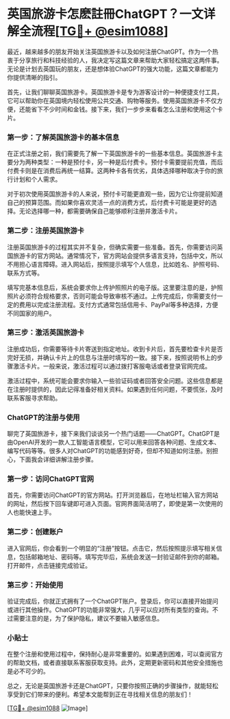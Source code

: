 # 英国旅游卡怎麽註冊ChatGPT？一文详解全流程[[TG💪+ @esim1088](https://t.me/s/esim1088)]

最近，越来越多的朋友开始关注英国旅游卡以及如何注册ChatGPT。作为一个热衷于分享旅行和科技经验的人，我决定写这篇文章来帮助大家轻松搞定这两件事。无论是计划去英国玩的朋友，还是想体验ChatGPT的强大功能，这篇文章都能为你提供清晰的指引。

首先，让我们聊聊英国旅游卡。英国旅游卡是专为游客设计的一种便捷支付工具，它可以帮助你在英国境内轻松使用公共交通、购物等服务。使用英国旅游卡不仅方便，还能省下不少时间和金钱。接下来，我们一步步来看看怎么注册和使用这个卡片。

### 第一步：了解英国旅游卡的基本信息

在正式注册之前，我们需要先了解一下英国旅游卡的一些基本信息。英国旅游卡主要分为两种类型：一种是预付卡，另一种是后付费卡。预付卡需要提前充值，而后付费卡则是在消费后再统一结算。这两种卡各有优劣，具体选择哪种取决于你的旅行计划和个人需求。

对于初次使用英国旅游卡的人来说，预付卡可能更直观一些，因为它让你提前知道自己的预算范围。而如果你喜欢灵活一点的消费方式，后付费卡可能是更好的选择。无论选择哪一种，都需要确保自己能够顺利注册并激活卡片。

### 第二步：注册英国旅游卡

注册英国旅游卡的过程其实并不复杂，但确实需要一些准备。首先，你需要访问英国旅游卡的官方网站。通常情况下，官方网站会提供多语言支持，包括中文，所以不用担心语言障碍。进入网站后，按照提示填写个人信息，比如姓名、护照号码、联系方式等。

填写完基本信息后，系统会要求你上传护照照片的电子版。这里要注意的是，护照照片必须符合规格要求，否则可能会导致审核不通过。上传完成后，你需要支付一定的费用以完成注册流程。支付方式通常包括信用卡、PayPal等多种选择，方便不同国家的用户。

### 第三步：激活英国旅游卡

注册成功后，你需要等待卡片寄送到指定地址。收到卡片后，首先要检查卡片是否完好无损，并确认卡片上的信息与注册时填写的一致。接下来，按照说明书上的步骤激活卡片。一般来说，激活过程可以通过拨打客服电话或者登录官网完成。

激活过程中，系统可能会要求你输入一些验证码或者回答安全问题。这些信息都是在注册时提供的，因此记得准备好相关资料。如果遇到任何问题，不要慌张，及时联系客服寻求帮助。

### ChatGPT的注册与使用

聊完了英国旅游卡，接下来我们谈谈另一个热门话题——ChatGPT。ChatGPT是由OpenAI开发的一款人工智能语言模型，它可以用来回答各种问题、生成文本、编写代码等等。很多人对ChatGPT的功能感到好奇，但却不知道如何注册。别担心，下面我会详细讲解注册步骤。

### 第一步：访问ChatGPT官网

首先，你需要访问ChatGPT的官方网站。打开浏览器后，在地址栏输入官方网站的网址，然后按下回车键即可进入页面。官网界面简洁明了，即使是第一次使用的人也能快速上手。

### 第二步：创建账户

进入官网后，你会看到一个明显的“注册”按钮。点击它，然后按照提示填写相关信息，包括邮箱地址、密码等。填写完毕后，系统会发送一封验证邮件到你的邮箱。打开邮件，点击链接完成验证。

### 第三步：开始使用

验证完成后，你就正式拥有了一个ChatGPT账户。登录后，你可以直接开始提问或进行其他操作。ChatGPT的功能非常强大，几乎可以应对所有类型的查询。不过需要注意的是，为了保护隐私，建议不要输入敏感信息。

### 小贴士

在整个注册和使用过程中，保持耐心是非常重要的。如果遇到困难，可以查阅官方的帮助文档，或者直接联系客服获取支持。此外，定期更新密码和其他安全措施也是必不可少的。

总之，无论是英国旅游卡还是ChatGPT，只要你按照正确的步骤操作，就能轻松享受到它们带来的便利。希望本文能帮到正在寻找相关信息的朋友们！

[[TG💪+ @esim1088](https://t.me/s/esim1088) ![Image](https://i.postimg.cc/4NQfJmqS/Snipaste-2025-05-13-00-14-12.png)]